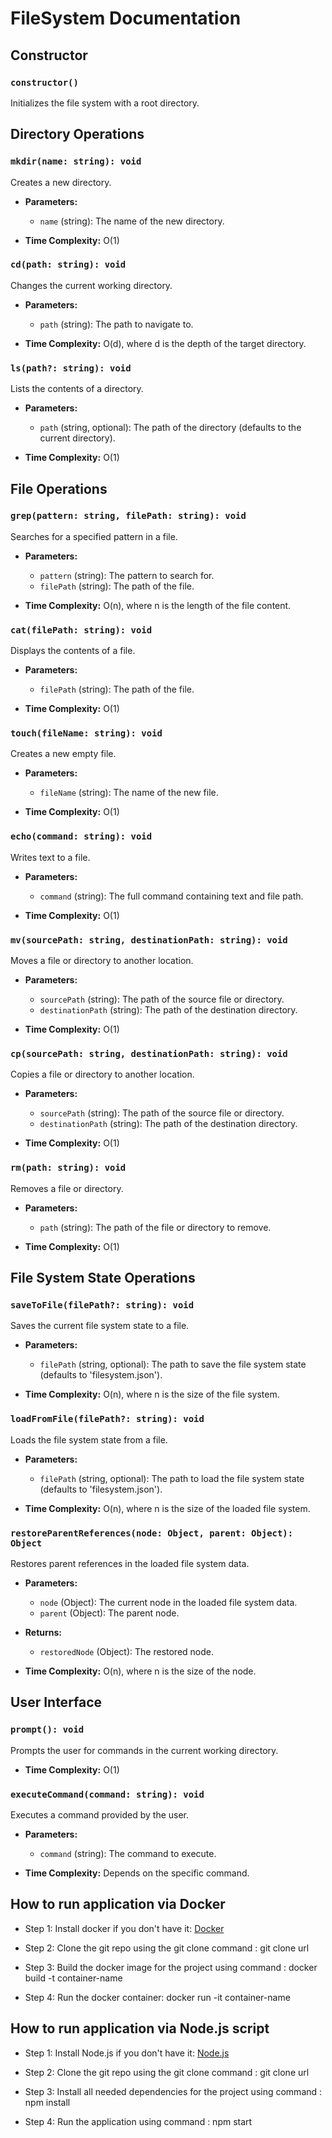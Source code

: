 # FileSystem Documentation

## Constructor

### `constructor()`

Initializes the file system with a root directory.

## Directory Operations

### `mkdir(name: string): void`

Creates a new directory.

- **Parameters:**
  - `name` (string): The name of the new directory.

- **Time Complexity:** O(1)

### `cd(path: string): void`

Changes the current working directory.

- **Parameters:**
  - `path` (string): The path to navigate to.

- **Time Complexity:** O(d), where d is the depth of the target directory.

### `ls(path?: string): void`

Lists the contents of a directory.

- **Parameters:**
  - `path` (string, optional): The path of the directory (defaults to the current directory).

- **Time Complexity:** O(1)

## File Operations

### `grep(pattern: string, filePath: string): void`

Searches for a specified pattern in a file.

- **Parameters:**
  - `pattern` (string): The pattern to search for.
  - `filePath` (string): The path of the file.

- **Time Complexity:** O(n), where n is the length of the file content.

### `cat(filePath: string): void`

Displays the contents of a file.

- **Parameters:**
  - `filePath` (string): The path of the file.

- **Time Complexity:** O(1)

### `touch(fileName: string): void`

Creates a new empty file.

- **Parameters:**
  - `fileName` (string): The name of the new file.

- **Time Complexity:** O(1)

### `echo(command: string): void`

Writes text to a file.

- **Parameters:**
  - `command` (string): The full command containing text and file path.

- **Time Complexity:** O(1)

### `mv(sourcePath: string, destinationPath: string): void`

Moves a file or directory to another location.

- **Parameters:**
  - `sourcePath` (string): The path of the source file or directory.
  - `destinationPath` (string): The path of the destination directory.

- **Time Complexity:** O(1)

### `cp(sourcePath: string, destinationPath: string): void`

Copies a file or directory to another location.

- **Parameters:**
  - `sourcePath` (string): The path of the source file or directory.
  - `destinationPath` (string): The path of the destination directory.

- **Time Complexity:** O(1)

### `rm(path: string): void`

Removes a file or directory.

- **Parameters:**
  - `path` (string): The path of the file or directory to remove.

- **Time Complexity:** O(1)

## File System State Operations

### `saveToFile(filePath?: string): void`

Saves the current file system state to a file.

- **Parameters:**
  - `filePath` (string, optional): The path to save the file system state (defaults to 'filesystem.json').

- **Time Complexity:** O(n), where n is the size of the file system.

### `loadFromFile(filePath?: string): void`

Loads the file system state from a file.

- **Parameters:**
  - `filePath` (string, optional): The path to load the file system state (defaults to 'filesystem.json').

- **Time Complexity:** O(n), where n is the size of the loaded file system.

### `restoreParentReferences(node: Object, parent: Object): Object`

Restores parent references in the loaded file system data.

- **Parameters:**
  - `node` (Object): The current node in the loaded file system data.
  - `parent` (Object): The parent node.

- **Returns:**
  - `restoredNode` (Object): The restored node.

- **Time Complexity:** O(n), where n is the size of the node.

## User Interface

### `prompt(): void`

Prompts the user for commands in the current working directory.

- **Time Complexity:** O(1)

### `executeCommand(command: string): void`

Executes a command provided by the user.

- **Parameters:**
  - `command` (string): The command to execute.

- **Time Complexity:** Depends on the specific command.


## How to run application via Docker
  - Step 1: Install docker if you don't have it: [Docker](https://www.docker.com/get-started)

  - Step 2: Clone the git repo using the git clone command : 
            git clone <repo-https> url

  - Step 3: Build the docker image for the project using command : 
            docker build -t container-name
  
  - Step 4: Run the docker container: 
            docker run -it container-name

## How to run application via Node.js script
  - Step 1: Install Node.js if you don't have it: [Node.js](https://nodejs.org/en)

  - Step 2: Clone the git repo using the git clone command : 
            git clone <repo-https> url

  - Step 3: Install all needed dependencies for the project using command : 
            npm install

  - Step 4: Run the application using command : 
            npm start


